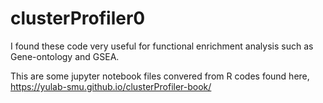 # clusterProfiler0

I found these code very useful for functional enrichment analysis such as Gene-ontology and GSEA. 

This are some jupyter notebook files convered from R codes found here,
https://yulab-smu.github.io/clusterProfiler-book/

